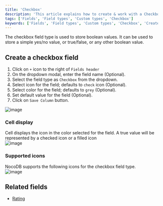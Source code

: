 ```yaml
---
title: 'Checkbox'
description: 'This article explains how to create & work with a Checkbox field.'
tags: ['Fields', 'Field types', 'Custom types', 'Checkbox']
keywords: ['Fields', 'Field types', 'Custom types', 'Checkbox', 'Create checkbox field']
---
```



The checkbox field type is used to store boolean values. It can be used to store a simple yes/no value, or true/false, or any other boolean value.

## Create a checkbox field
1. Click on `+` icon to the right of `Fields header`
2. On the dropdown modal, enter the field name (Optional).
3. Select the field type as `Checkbox` from the dropdown.
4. Select icon for the field; defaults to `check` icon (Optional).
5. Select color for the field; defaults to `grey` (Optional).
6. Set default value for the field (Optional).
7. Click on `Save Column` button.

![image](/img/v2/fields/checkbox.png)

### Cell display
Cell displays the icon in the color selected for the field. A true value will be represented by a checked icon or a filled icon  
![image](/img/v2/fields/attachment-cell-display.png)

### Supported icons  
NocoDB supports the following icons for the checkbox field type.  
![image](/img/v2/fields/checkbox-icon.png)

## Related fields
- [Rating](030.rating.md)

